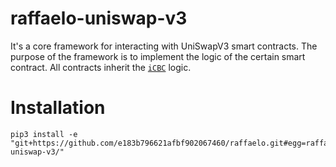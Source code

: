 # raffaelo-uniswap-v3

It's a core framework for interacting with UniSwapV3 smart contracts. The purpose of the framework is to implement the logic of the certain smart contract. All contracts inherit the [`iCBC`](https://github.com/e183b796621afbf902067460/raffaelo/blob/master/raffaelo/interfaces/contracts/interface.py) logic.

# Installation
```
pip3 install -e "git+https://github.com/e183b796621afbf902067460/raffaelo.git#egg=raffaelo_uniswap_v3&subdirectory=_modules/raffaelo-uniswap-v3/"
```